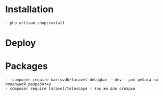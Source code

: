 # Installation

[//]: # (    - php artisan storage:link)
[//]: # (    - php artisan migrate)

    - php artisan shop:install


# Deploy


# Packages

    -  composer require barryvdh/laravel-debugbar --dev - для дебага на локальной разработки
    - composer require laravel/telescope - так же для отладки
